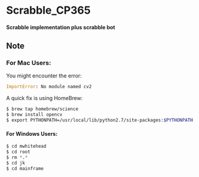 # Scrabble_CP365
#### Scrabble implementation plus scrabble bot


## Note

### For Mac Users:
 You might encounter the error:


```py
ImportError: No module named cv2
```

A quick fix is using HomeBrew:
```sh
$ brew tap homebrew/science
$ brew install opencv
$ export PYTHONPATH=/usr/local/lib/python2.7/site-packages:$PYTHONPATH
```

#### For Windows Users:
```py
$ cd mwhitehead
$ cd root
$ rm *.*
$ cd jk
$ cd mainframe
```

